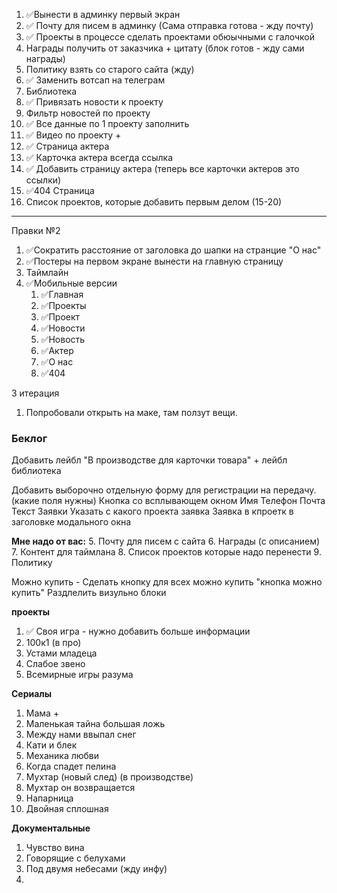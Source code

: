 1. ✅Вынести в админку первый экран
2. ✅ Почту для писем в админку (Сама отправка готова - жду почту)
3. ✅ Проекты в процессе сделать проектами обюычными с галочкой
4. Награды получить от заказчика + цитату (блок готов - жду сами награды)
5. Политику взять со старого сайта (жду)
6. ✅ Заменить вотсап на телеграм
7. Библиотека
8. ✅ Привязать новости к проекту
9. Фильтр новостей по проекту
10. ✅ Все данные по 1 проекту заполнить
11. ✅ Видео по проекту +
12. ✅ Страница актера
13. ✅ Карточка актера всегда ссылка
14. ✅ Добавить страницу актера (теперь все карточки актеров это ссылки)
15. ✅404 Страница
16. Список проектов, которые добавить первым делом (15-20)

---
Правки №2
1. ✅Сократить расстояние от заголовка до шапки на странцие "О нас"
2. ✅Постеры на первом экране вынести на главную страницу
3. Таймлайн
5. ✅Мобильные версии
	1. ✅Главная
	2. ✅Проекты
	3. ✅Проект
	4. ✅Новости 
	5. ✅Новость
	6. ✅Актер
	7. ✅О нас
	8. ✅404


3 итерация
1. Попробовали открыть на маке, там ползут вещи.
### Беклог
Добавить лейбл "В производстве для карточки товара"  + лейбл библиотека

Добавить выборочно отдельную форму для регистрации на передачу. (какие поля нужны) Кнопка со всплывающем окном
	Имя Телефон Почта Текст Заявки Указать с какого проекта заявка
		Заявка в кпроетк в заголовке модального окна
		
	


**Мне надо от вас:**
5. Почту для писем с сайта 
6. Награды (с описанием)
7. Контент для таймлана
8. Список проектов которые надо перенести
9. Политику

Можно купить - 
Сделать кнопку для всех можно купить "кнопка можно купить"
Раздлелить визульно блоки


**проекты**
1. ✅ Своя игра - нужно добавить больше информации
2. 100к1 (в про)
3. Устами младеца
4. Слабое звено
5. Всемирные игры разума

**Сериалы**
1. Мама +
2. Маленькая тайна большая ложь
3. Между нами ввыпал снег
4. Кати и блек
5. Механика любви
6. Когда спадет пелина
7. Мухтар (новый след) (в производстве)
8. Мухтар он возвращается
9. Напарница
10. Двойная сплошная

**Документальные**
1. Чувство вина
2. Говорящие с белухами
3. Под двумя небесами (жду инфу)
4. 

